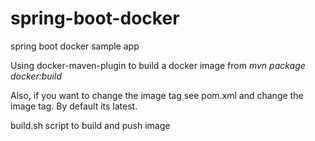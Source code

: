 # spring-boot-docker
spring boot docker sample app

Using docker-maven-plugin to build a docker image from *mvn package docker:build*

Also, if you want to change the image tag see pom.xml and change the image tag. By default its latest.

build.sh script to build and push image
